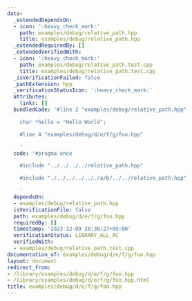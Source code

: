 ```yaml
---
data:
  _extendedDependsOn:
  - icon: ':heavy_check_mark:'
    path: examples/debug/relative_path.hpp
    title: examples/debug/relative_path.hpp
  _extendedRequiredBy: []
  _extendedVerifiedWith:
  - icon: ':heavy_check_mark:'
    path: examples/debug/relative_path.test.cpp
    title: examples/debug/relative_path.test.cpp
  _isVerificationFailed: false
  _pathExtension: hpp
  _verificationStatusIcon: ':heavy_check_mark:'
  attributes:
    links: []
  bundledCode: '#line 2 "examples/debug/relative_path.hpp"

    char *hello = "Hello World";

    #line 4 "examples/debug/d/e/f/g/foo.hpp"

    '
  code: '#pragma once

    #include "../../../../relative_path.hpp"

    #include "./../../../.././a/b/../../relative_path.hpp"

    '
  dependsOn:
  - examples/debug/relative_path.hpp
  isVerificationFile: false
  path: examples/debug/d/e/f/g/foo.hpp
  requiredBy: []
  timestamp: '2023-12-09 20:36:27+09:00'
  verificationStatus: LIBRARY_ALL_AC
  verifiedWith:
  - examples/debug/relative_path.test.cpp
documentation_of: examples/debug/d/e/f/g/foo.hpp
layout: document
redirect_from:
- /library/examples/debug/d/e/f/g/foo.hpp
- /library/examples/debug/d/e/f/g/foo.hpp.html
title: examples/debug/d/e/f/g/foo.hpp
---
```

